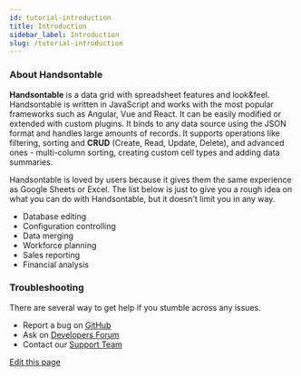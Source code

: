 ```yaml
---
id: tutorial-introduction
title: Introduction
sidebar_label: Introduction
slug: /tutorial-introduction
---
```


### About Handsontable

**Handsontable** is a data grid with spreadsheet features and look&feel. Handsontable is written in JavaScript and works with the most popular frameworks such as Angular, Vue and React. It can be easily modified or extended with custom plugins. It binds to any data source using the JSON format and handles large amounts of records. It supports operations like filtering, sorting and **CRUD** (Create, Read, Update, Delete), and advanced ones - multi-column sorting, creating custom cell types and adding data summaries.

Handsontable is loved by users because it gives them the same experience as Google Sheets or Excel. The list below is just to give you a rough idea on what you can do with Handsontable, but it doesn't limit you in any way.

*   Database editing
*   Configuration controlling
*   Data merging
*   Workforce planning
*   Sales reporting
*   Financial analysis

### Troubleshooting

There are several way to get help if you stumble across any issues.

*   Report a bug on [GitHub](https://github.com/handsontable/handsontable/issues)
*   Ask on [Developers Forum](https://forum.handsontable.com)
*   Contact our [Support Team](https://handsontable.com/contact?category=technical_support)

[Edit this page](https://github.com/handsontable/docs/edit/8.2.0/tutorials/introduction.html)
